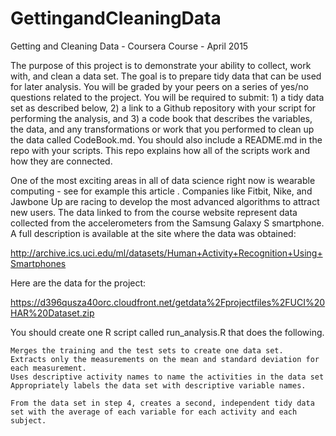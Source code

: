 # GettingandCleaningData
Getting and Cleaning Data - Coursera Course - April 2015

The purpose of this project is to demonstrate your ability to collect, work with, and clean a data set. The goal is to prepare tidy data that can be used for later analysis. You will be graded by your peers on a series of yes/no questions related to the project. You will be required to submit: 1) a tidy data set as described below, 2) a link to a Github repository with your script for performing the analysis, and 3) a code book that describes the variables, the data, and any transformations or work that you performed to clean up the data called CodeBook.md. You should also include a README.md in the repo with your scripts. This repo explains how all of the scripts work and how they are connected. 

One of the most exciting areas in all of data science right now is wearable computing - see for example this article . Companies like Fitbit, Nike, and Jawbone Up are racing to develop the most advanced algorithms to attract new users. The data linked to from the course website represent data collected from the accelerometers from the Samsung Galaxy S smartphone. A full description is available at the site where the data was obtained:

http://archive.ics.uci.edu/ml/datasets/Human+Activity+Recognition+Using+Smartphones

Here are the data for the project:

https://d396qusza40orc.cloudfront.net/getdata%2Fprojectfiles%2FUCI%20HAR%20Dataset.zip

 You should create one R script called run_analysis.R that does the following. 

    Merges the training and the test sets to create one data set.
    Extracts only the measurements on the mean and standard deviation for each measurement. 
    Uses descriptive activity names to name the activities in the data set
    Appropriately labels the data set with descriptive variable names. 

    From the data set in step 4, creates a second, independent tidy data set with the average of each variable for each activity and each subject.
